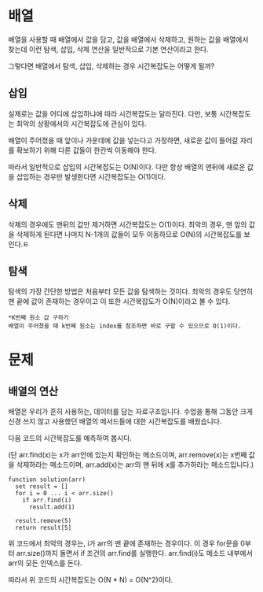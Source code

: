 # 배열
배열을 사용할 때 배열에서 값을 담고, 값을 배열에서 삭제하고, 원하는 값을 배열에서 찾는데 이런 탐색, 삽입, 삭제 연산을 일반적으로 기본 연산이라고 한다. 

그렇다면 배열에서 탐색, 삽입, 삭제하는 경우 시간복잡도는 어떻게 될까?


## 삽입
실제로는 값을 어디에 삽입하냐에 따라 시간복잡도는 달라진다. 다만, 보통 시간복잡도는 최악의 상황에서의 시간복잡도에 관심이 있다. 

배열이 주어졌을 때 앞이나 가운데에 값을 넣는다고 가정하면, 새로운 값이 들어갈 자리를 확보하기 위해 다른 값들이 한칸씩 이동해야 한다. 

따라서 일반적으로 삽입의 시간복잡도는 O(N)이다. 
다만 항상 배열의 맨뒤에 새로운 값을 삽입하는 경우만 발생한다면 시간복잡도는 O(1)이다. 

## 삭제
삭제의 경우에도 맨뒤의 값만 제거하면 시간복잡도는 O(1)이다. 
최악의 경우, 맨 앞의 값을 삭제하게 된다면 나머지 N-1개의 값들이 모두 이동하므로 O(N)의 시간복잡도를 보인다.ㅌ

## 탐색
탐색의 가장 간단한 방법은 처음부터 모든 값을 탐색하는 것이다. 최악의 경우도 당연히 맨 끝에 값이 존재하는 경우이고 이 또한 시간복잡도가 O(N)이라고 볼 수 있다. 

```
*K번째 원소 값 구하기
배열이 주어졌을 때 k번째 원소는 index를 참조하면 바로 구할 수 있으므로 O(1)이다. 
```

# 문제
## 배열의 연산

배열은 우리가 흔히 사용하는, 데이터를 담는 자료구조입니다. 수업을 통해 그동안 크게 신경 쓰지 않고 사용했던 배열의 메서드들에 대한 시간복잡도를 배웠습니다.

다음 코드의 시간복잡도를 예측하여 봅시다.

(단 arr.find(x)는 x가 arr안에 있는지 확인하는 메소드이며, arr.remove(x)는 x번째 값을 삭제하라는 메소드이며, arr.add(x)는 arr의 맨 뒤에 x를 추가하라는 메소드입니다.)

```
function solution(arr)
  set result = []
  for i = 0 ... i < arr.size()
    if arr.find(i)
      result.add(1)
  
  result.remove(5)
  return result[5]
```
위 코드에서 최악의 경우는, i가 arr의 맨 끝에 존재하는 경우이다. 이 경우 for문을 0부터 arr.size()까지 돌면서 if 조건의 arr.find를 실행한다. arr.find(i)도 메소드 내부에서 arr의 모든 인덱스를 돈다.

따라서 위 코드의 시간복잡도는 O(N * N) = O(N^2)이다.